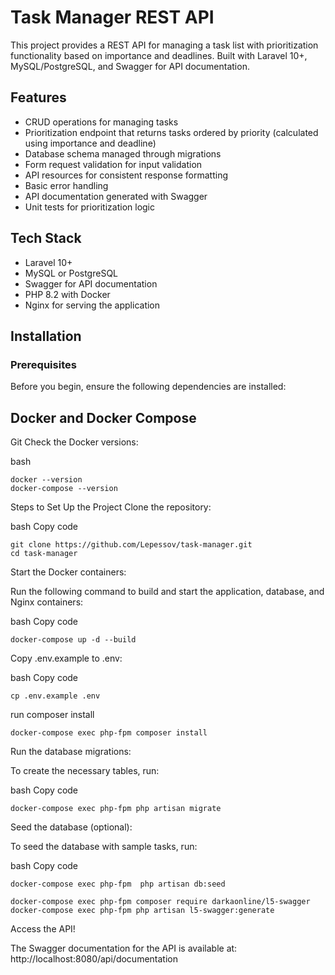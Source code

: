 # Task Manager REST API
This project provides a REST API for managing a task list with prioritization functionality based on importance and deadlines. Built with Laravel 10+, MySQL/PostgreSQL, and Swagger for API documentation.

## Features
- CRUD operations for managing tasks
- Prioritization endpoint that returns tasks ordered by priority (calculated using importance and deadline)
- Database schema managed through migrations
- Form request validation for input validation
- API resources for consistent response formatting
- Basic error handling
- API documentation generated with Swagger
- Unit tests for prioritization logic
## Tech Stack
- Laravel 10+
- MySQL or PostgreSQL
- Swagger for API documentation
- PHP 8.2 with Docker
- Nginx for serving the application
  
## Installation

### Prerequisites
Before you begin, ensure the following dependencies are installed:

## Docker and Docker Compose
Git
Check the Docker versions:

bash
``` Copy code
docker --version
docker-compose --version
```
Steps to Set Up the Project
Clone the repository:

bash
Copy code
```
git clone https://github.com/Lepessov/task-manager.git
cd task-manager
```
Start the Docker containers:

Run the following command to build and start the application, database, and Nginx containers:

bash
Copy code
```
docker-compose up -d --build
```

Copy .env.example to .env:

bash
Copy code
```
cp .env.example .env
```

run composer install
```
docker-compose exec php-fpm composer install 
```

Run the database migrations:

To create the necessary tables, run:

bash
Copy code
```
docker-compose exec php-fpm php artisan migrate
```
Seed the database (optional):

To seed the database with sample tasks, run:

bash
Copy code
```
docker-compose exec php-fpm  php artisan db:seed
```

```
docker-compose exec php-fpm composer require darkaonline/l5-swagger
docker-compose exec php-fpm php artisan l5-swagger:generate
```
Access the API!

The Swagger documentation for the API is available at:
http://localhost:8080/api/documentation
